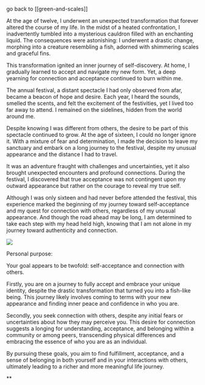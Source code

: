 go back to [[green-and-scales]]


At the age of twelve, I underwent an unexpected transformation that forever altered the course of my life. In the midst of a heated confrontation, I inadvertently tumbled into a mysterious cauldron filled with an enchanting liquid. The consequences were astonishing: I underwent a drastic change, morphing into a creature resembling a fish, adorned with shimmering scales and graceful fins.

  

This transformation ignited an inner journey of self-discovery. At home, I gradually learned to accept and navigate my new form. Yet, a deep yearning for connection and acceptance continued to burn within me.

  

The annual festival, a distant spectacle I had only observed from afar, became a beacon of hope and desire. Each year, I heard the sounds, smelled the scents, and felt the excitement of the festivities, yet I lived too far away to attend. I remained on the sidelines, hidden from the world around me.

  

Despite knowing I was different from others, the desire to be part of this spectacle continued to grow. At the age of sixteen, I could no longer ignore it. With a mixture of fear and determination, I made the decision to leave my sanctuary and embark on a long journey to the festival, despite my unusual appearance and the distance I had to travel.

  

It was an adventure fraught with challenges and uncertainties, yet it also brought unexpected encounters and profound connections. During the festival, I discovered that true acceptance was not contingent upon my outward appearance but rather on the courage to reveal my true self.

  

Although I was only sixteen and had never before attended the festival, this experience marked the beginning of my journey toward self-acceptance and my quest for connection with others, regardless of my unusual appearance. And though the road ahead may be long, I am determined to take each step with my head held high, knowing that I am not alone in my journey toward authenticity and connection.

![](https://lh7-us.googleusercontent.com/eqYPU2tqnC4B6zSlNb8znqz0XQuz6xX80XnT-Hk3FHGTUTq2xX56t-Wau5nD-9pOgLNGQtqCoIdbjn7SKx4MpE0BePuiRHX_vgICLV17EcnSZp7I5Xv3qWWnzdu7y4hnPdF_2WpU_akC8PtOF1HuGns)

Personal purpose:

Your goal appears to be twofold: self-acceptance and connection with others. 

  

Firstly, you are on a journey to fully accept and embrace your unique identity, despite the drastic transformation that turned you into a fish-like being. This journey likely involves coming to terms with your new appearance and finding inner peace and confidence in who you are.

  

Secondly, you seek connection with others, despite any initial fears or uncertainties about how they may perceive you. This desire for connection suggests a longing for understanding, acceptance, and belonging within a community or among peers, transcending physical differences and embracing the essence of who you are as an individual.

  

By pursuing these goals, you aim to find fulfillment, acceptance, and a sense of belonging in both yourself and in your interactions with others, ultimately leading to a richer and more meaningful life journey.

**